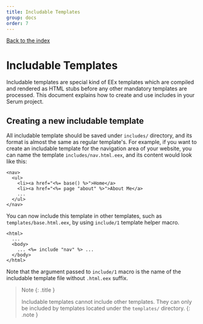 ```yaml
---
title: Includable Templates
group: docs
order: 7
---
```


[Back to the index](%page:docs/index)

# Includable Templates

Includable templates are special kind of EEx templates which are compiled and
rendered as HTML stubs before any other mandatory templates are processed. This
document explains how to create and use includes in your Serum project.

## Creating a new includable template

All includable template should be saved under `includes/` directory, and its
format is almost the same as regular template's. For example, if you want to
create an includable template for the navigation area of your website, you can
name the template `includes/nav.html.eex`, and its content would look like this:

```
<nav>
  <ul>
    <li><a href="<%= base() %>">Home</a>
    <li><a href="<%= page "about" %>">About Me</a>
    ...
  </ul>
</nav>
```

You can now include this template in other templates, such as
`templates/base.html.eex`, by using `include/1` template helper macro.

```
<html>
  ...
  <body>
    ... <%= include "nav" %> ...
  </body>
</html>
```

Note that the argument passed to `include/1` macro is the name of the includable
template file without `.html.eex` suffix.

> Note
> {: .title }
>
> Includable templates cannot include other templates. They can only be
> included by templates located under the `templates/` directory.
{: .note }
